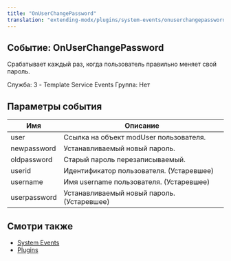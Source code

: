 ```yaml
---
title: "OnUserChangePassword"
translation: "extending-modx/plugins/system-events/onuserchangepassword"
---
```


## Событие: OnUserChangePassword

Срабатывает каждый раз, когда пользователь правильно меняет свой пароль.

Служба: 3 - Template Service Events
Группа: Нет

## Параметры события

| Имя          | Описание                                   |
| ------------ | ------------------------------------------ |
| user         | Ссылка на объект modUser пользователя.     |
| newpassword  | Устанавливаемый новый пароль.              |
| oldpassword  | Старый пароль перезаписываемый.            |
| userid       | Идентификатор пользователя. (Устаревшее)   |
| username     | Имя username пользователя. (Устаревшее)    |
| userpassword | Устанавливаемый новый пароль. (Устаревшее) |

## Смотри также

- [System Events](extending-modx/plugins/system-events "System Events")
- [Plugins](extending-modx/plugins "Plugins")
